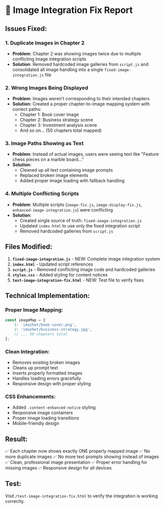 # 🔧 Image Integration Fix Report

## Issues Fixed:

### 1. **Duplicate Images in Chapter 2**
- **Problem**: Chapter 2 was showing images twice due to multiple conflicting image integration scripts
- **Solution**: Removed hardcoded image galleries from `script.js` and consolidated all image handling into a single `fixed-image-integration.js` file

### 2. **Wrong Images Being Displayed**
- **Problem**: Images weren't corresponding to their intended chapters
- **Solution**: Created a proper chapter-to-image mapping system with correct paths:
  - Chapter 1: Book cover image
  - Chapter 2: Business strategy scene 
  - Chapter 3: Investment analysis scene
  - And so on... (50 chapters total mapped)

### 3. **Image Paths Showing as Text**
- **Problem**: Instead of actual images, users were seeing text like "Feature chess pieces on a marble board..."
- **Solution**: 
  - Cleaned up all text containing image prompts
  - Replaced broken image elements
  - Added proper image loading with fallback handling

### 4. **Multiple Conflicting Scripts**
- **Problem**: Multiple scripts (`image-fix.js`, `image-display-fix.js`, `enhanced-image-integration.js`) were conflicting
- **Solution**: 
  - Created single source of truth: `fixed-image-integration.js`
  - Updated `index.html` to use only the fixed integration script
  - Removed hardcoded galleries from `script.js`

## Files Modified:

1. **`fixed-image-integration.js`** - NEW: Complete image integration system
2. **`index.html`** - Updated script references
3. **`script.js`** - Removed conflicting image code and hardcoded galleries
4. **`styles.css`** - Added styling for content notices
5. **`test-image-integration-fix.html`** - NEW: Test file to verify fixes

## Technical Implementation:

### Proper Image Mapping:
```javascript
const imageMap = {
    1: 'imazhet/book-cover.png',
    2: 'imazhet/business-strategy.jpg',
    // ... 50 chapters total
};
```

### Clean Integration:
- Removes existing broken images
- Cleans up prompt text
- Inserts properly formatted images
- Handles loading errors gracefully
- Responsive design with proper styling

### CSS Enhancements:
- Added `.content-enhanced-notice` styling
- Responsive image containers
- Proper image loading transitions
- Mobile-friendly design

## Result:
✅ Each chapter now shows exactly ONE properly mapped image
✅ No more duplicate images
✅ No more text prompts showing instead of images  
✅ Clean, professional image presentation
✅ Proper error handling for missing images
✅ Responsive design for all devices

## Test:
Visit `/test-image-integration-fix.html` to verify the integration is working correctly.
